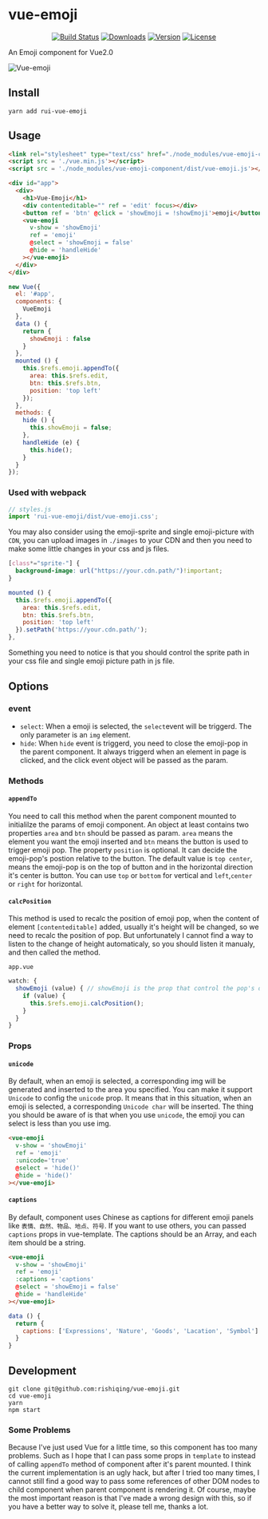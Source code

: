 # vue-emoji

<p align="center">
  <a href="https://travis-ci.org/rishiqing/rishiqing-deploy/builds"><img src="https://img.shields.io/travis/rishiqing/vue-emoji.svg" alt="Build Status"></a>
  <a href="https://www.npmjs.com/package/rui-vue-emoji"><img src="https://img.shields.io/npm/dt/rui-vue-emoji.svg" alt="Downloads"></a>
  <a href="https://www.npmjs.com/package/rui-vue-emoji"><img src="https://img.shields.io/npm/v/rui-vue-emoji.svg" alt="Version"></a>
  <a href="https://www.npmjs.com/package/rui-vue-emoji"><img src="https://img.shields.io/npm/l/rui-vue-emoji.svg" alt="License"></a>
  <br>
</p>

An Emoji component for Vue2.0


![Vue-emoji](https://camo.githubusercontent.com/a63545c2d6c885e1b8486fe27a4a3582404f1a7a/687474703a2f2f6f6d776b6a316739392e626b742e636c6f7564646e2e636f6d2f5675652d656d6f6a692e676966)

## Install
```
yarn add rui-vue-emoji
```

## Usage
```html
<link rel="stylesheet" type="text/css" href="./node_modules/vue-emoji-component/dist/vue-emoji.css">
<script src = './vue.min.js'></script>
<script src = './node_modules/vue-emoji-component/dist/vue-emoji.js'></script>
```
```html
<div id="app">
  <div>
    <h1>Vue-Emoji</h1>
    <div contenteditable="" ref = 'edit' focus></div>
    <button ref = 'btn' @click = 'showEmoji = !showEmoji'>emoji</button>
    <vue-emoji
      v-show = 'showEmoji'
      ref = 'emoji'
      @select = 'showEmoji = false'
      @hide = 'handleHide'
    ></vue-emoji>
  </div>
</div>
```

```js
new Vue({
  el: '#app',
  components: {
    VueEmoji
  },
  data () {
    return {
      showEmoji : false
    }
  },
  mounted () {
    this.$refs.emoji.appendTo({
      area: this.$refs.edit,
      btn: this.$refs.btn,
      position: 'top left'
    });
  },
  methods: {
    hide () {
      this.showEmoji = false;
    },
    handleHide (e) {
      this.hide();
    }
  }
});
```
### Used with webpack

```js
// styles.js
import 'rui-vue-emoji/dist/vue-emoji.css';
```
You may also consider using the emoji-sprite and single emoji-picture with `CDN`, you can upload images in `./images` to your CDN and then you need to make some little changes in your css and js files.

```css
[class*="sprite-"] {
  background-image: url("https://your.cdn.path/")!important;
}
```
```js
mounted () {
  this.$refs.emoji.appendTo({
    area: this.$refs.edit,
    btn: this.$refs.btn,
    position: 'top left'
  }).setPath('https://your.cdn.path/');
},
```
Something you need to notice is that you should control the sprite path in your css file and single emoji picture path in js file.

## Options

### event
* `select`: When a emoji is selected, the `select`event will be triggerd. The only parameter is an `img` element.
* `hide`: When `hide` event is triggerd, you need to close the emoji-pop in the parent component. It always triggerd when an element in page is clicked, and the click event object will be passed as the param.

### Methods

#### `appendTo`
You need to call this method when the parent component mounted to initialilze the params of emoji component. An object at least contains two properties `area` and `btn` should be passed as param. `area` means the element you want the emoji inserted and `btn` means the button is used to trigger emoji pop. The property `position` is optional. It can decide the emoji-pop's postion relative to the button. The default value is `top center`, means the emoji-pop is on the top of button and in the horizontal direction it's center is button. You can use `top` or `bottom` for vertical and `left`,`center` or `right` for horizontal.

#### `calcPosition`
This method is used to recalc the position of emoji pop, when the content of element `[contenteditable]` added, usually it's height will be changed, so we need to recalc the position of pop. But unfortunately I cannot find a way to listen to the change of height automaticaly, so you should listen it manualy, and then called the method.

`app.vue`
```js
watch: {
  showEmoji (value) { // showEmoji is the prop that control the pop's display.
    if (value) {
      this.$refs.emoji.calcPosition();
    }
  }
}
```

### Props

#### `unicode`
By default, when an emoji is selected, a corresponding img will be generated and inserted to the area you specified. You can make it support `Unicode` to config the `unicode` prop. It means that in this situation, when an emoji is selected, a corresponding `Unicode char` will be inserted. The thing you should be aware of is that when you use `unicode`, the emoji you can select is less than you use img.

```html
<vue-emoji
  v-show = 'showEmoji'
  ref = 'emoji'
  :unicode='true'
  @select = 'hide()'
  @hide = 'hide()'
></vue-emoji>
```

#### `captions`
By default, component uses Chinese as captions for different emoji panels like `表情、自然、物品、地点、符号`. If you want to use others, you can passed `captions` props in vue-template. The captions should be an Array, and each item should be a string.
```html
<vue-emoji
  v-show = 'showEmoji'
  ref = 'emoji'
  :captions = 'captions'
  @select = 'showEmoji = false'
  @hide = 'handleHide'
></vue-emoji>
```
```js
data () {
  return {
    captions: ['Expressions', 'Nature', 'Goods', 'Lacation', 'Symbol']
  }
}
```


## Development
```
git clone git@github.com:rishiqing/vue-emoji.git
cd vue-emoji
yarn
npm start
```

### Some Problems
Because I've just used Vue for a little time, so this component has too many problems. Such as I hope that I can pass some props in `template` to instead of calling  `appendTo` method of component after it's parent mounted. I think the current implementation is an ugly hack, but after I tried too many times, I cannot still find a good way to pass some references of other DOM nodes to child component when parent component is rendering it. Of course, maybe the most important reason is that I've made a wrong design with this, so if you have a better way to solve it, please tell me, thanks a lot.

